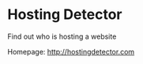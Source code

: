 Hosting Detector
================

Find out who is hosting a website

Homepage: http://hostingdetector.com

